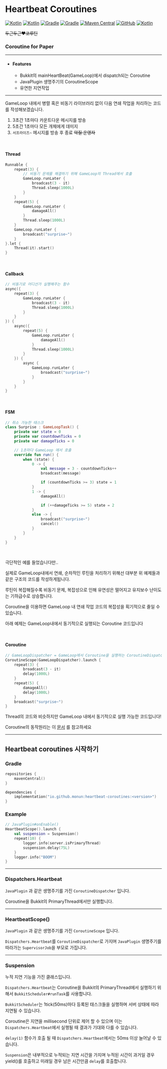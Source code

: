 # Heartbeat Coroutines

[![Kotlin](https://img.shields.io/badge/java-17-ED8B00.svg?logo=java)](https://www.azul.com/)
[![Kotlin](https://img.shields.io/badge/kotlin-1.6.21-585DEF.svg?logo=kotlin)](http://kotlinlang.org)
[![Gradle](https://img.shields.io/badge/kotlinx.coroutines-1.6.0-585DEF.svg)](https://github.com/Kotlin/kotlinx.coroutines)
[![Gradle](https://img.shields.io/badge/gradle-7.4.2-02303A.svg?logo=gradle)](https://gradle.org)
[![Maven Central](https://img.shields.io/maven-central/v/io.github.monun/heartbeat-coroutines)](https://search.maven.org/artifact/io.github.monun/heartbeat-coroutines)
[![GitHub](https://img.shields.io/github/license/monun/invfx)](https://www.gnu.org/licenses/gpl-3.0.html)
[![Kotlin](https://img.shields.io/badge/youtube-각별-red.svg?logo=youtube)](https://www.youtube.com/channel/UCDrAR1OWC2MD4s0JLetN0MA)

~~두근두근❤️코루틴~~

### Coroutine for Paper

---

* #### Features
    * Bukkit의 mainHeartBeat(GameLoop)에서 dispatch되는 Coroutine
    * JavaPlugin 생명주기의 CoroutineScope
    * 유연한 지연작업

---

GameLoop 내에서 병렬 혹은 비동기 라이브러리 없이 다음 연쇄 작업을 처리하는 코드를 작성해보겠습니다.

1. 3초간 1초마다 카운트다운 메시지를 방송
2. 5초간 1초마다 모든 개체에게 데미지
3. `서프라이즈~` 메시지를 방송 후 종료 ~~악질 운영자~~

<br>

#### Thread

```kotlin
Runnable {
    repeat(3) {
        // 비동기 문제를 해결하기 위해 GameLoop의 Thread에서 호출 
        GameLoop.runLater {
            broadcast(3 - it)
            Thread.sleep(1000L)
        }
    }
    repeat(5) {
        GameLoop.runLater {
            damageAll()
        }
        Thread.sleep(1000L)
    }
    GameLoop.runLater {
        broadcast("surprise~")
    }
}.let {
    Thread(it).start()
}
```

<br>

#### Callback

```kotlin
// 비동기로 어디선가 실행해주는 함수
async({
    repeat(3) {
        GameLoop.runLater {
            broadcast(3 - it)
            Thread.sleep(1000L)
        }
    }
}) {
    async({
        repeat(5) {
            GameLoop.runLater {
                damageAll()
            }
            Thread.sleep(1000L)
        }
    }) {
        async {
            GameLoop.runLater {
                broadcast("surprise~")
            }
        }
    }
}

```

<br>

#### FSM

```kotlin
// 취소 가능한 태스크
class Surprise : GameLoopTask() {
    private var state = 0
    private var countdownTicks = 0
    private var damageTicks = 0

    // 1초마다 GameLoop 에서 호출
    override fun run() {
        when (state) {
            0 -> {
                val message = 3 - countdownTicks++
                broadcast(message)

                if (countdownTicks >= 3) state = 1
            }
            1 -> {
                damageAll()

                if (++damageTicks >= 5) state = 2
            }
            else -> {
                broadcast("surprise~")
                cancel()
            }
        }
    }
}

```

<br>

극단적인 예를 들었습니다만..

실제로 GameLoop내에서 연쇄, 순차적인 루틴을 처리하기 위해선 대부분 위 예제들과 같은 구조의 코드를 작성하게됩니다.

루틴이 복잡해질수록 비동기 문제, 복잡성으로 인해 유연성은 떨어지고 유지보수 난이도는 기하급수로 상승합니다.

Coroutine을 이용하면 GameLoop 내 연쇄 작업 코드의 복잡성을 획기적으로 줄일 수 있습니다.

아래 예제는 GameLoop내에서 동기적으로 실행되는 Coroutine 코드입니다

<br>

#### Coroutine

```kotlin
// GameLoopDispatcher = GameLoop에서 Coroutine을 실행하는 CoroutineDispatcher 
CoroutineScope(GameLoopDispatcher).launch {
    repeat(3) {
        broadcast(3 - it)
        delay(1000L)
    }
    repeat(5) {
        damageAll()
        delay(1000L)
    }
    broadcast("surprise~")
}
```

Thread의 코드와 비슷하지만 GameLoop 내에서 동기적으로 실행 가능한 코드입니다!

Coroutine의 동작원리는 이 [문서](https://kotlinlang.org/docs/coroutines-overview.html) 를 참고하세요

---

## Heartbeat coroutines 시작하기

### Gradle

```kotlin
repositories {
    mavenCentral()
}
```

```kotlin
dependencies {
    implementation("io.github.monun:heartbeat-coroutines:<version>")
}
```

### Example

```kotlin
// JavaPlugin#onEnable()
HeartbeatScope().launch {
    val suspension = Suspension()
    repeat(10) {
        logger.info(server.isPrimaryThread)
        suspension.delay(75L)
    }
    logger.info("BOOM")
}
```

---

### Dispatchers.Heartbeat

`JavaPlugin` 과 같은 생명주기를 가진 `CoroutineDispatcher` 입니다.

Coroutine을 Bukkit의 PrimaryThread에서만 실행합니다.

---

### HeartbeatScope()

`JavaPlugin` 과 같은 생명주기를 가진 `CoroutineScope` 입니다.

`Dispatchers.Heartbeat`를 `CoroutineDispatcher`로 가지며 `JavaPlugin` 생명주기를 따라가는 `SupervisorJob`을 부모로 가집니다.

---

### Suspension

누적 지연 기능을 가진 클래스입니다.

`Dispatchers.Heartbeat`는 Coroutine을 Bukkit의 PrimaryThread에서 실행하기 위해서 `BukkitScheduler#runTask`를 사용합니다.

`BukkitScheduler`는 1tick(50ms)마다 등록된 태스크들을 실행하며 서버 상태에 따라 지연될 수 있습니다.

Coroutine은 지연을 millisecond 단위로 제어 할 수 있으며 이는 `Dispatchers.Heartbeat`에서 실행될 때 결과가 기대와 다를 수 있습니다.

`delay(1)` 함수가 호출 될 때 `Dispatchers.Heartbeat`에서는 50ms 이상 늘어날 수 있습니다.

`Suspension`은 내부적으로 누적되는 지연 시간을 가지며 누적된 시간이 과거일 경우 yield()를 호출하고 미래일 경우 남은 시간만큼 `delay`를 호출합니다. 
